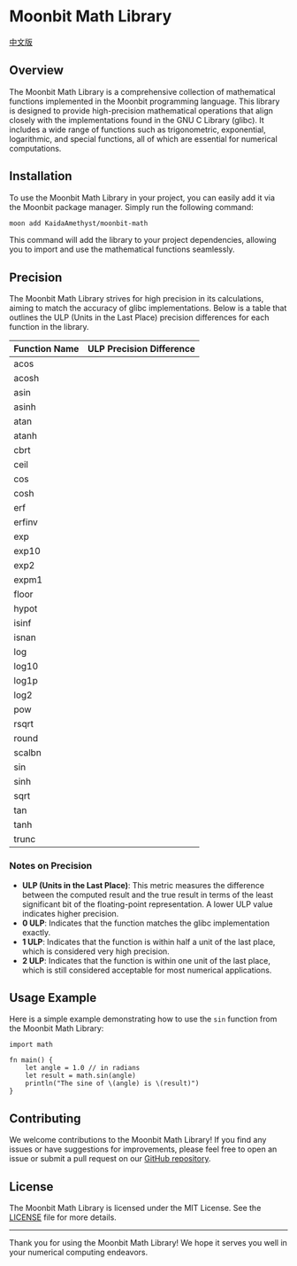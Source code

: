 # Moonbit Math Library

[中文版](README-CN.md)

## Overview

The Moonbit Math Library is a comprehensive collection of mathematical functions implemented in the Moonbit programming language. This library is designed to provide high-precision mathematical operations that align closely with the implementations found in the GNU C Library (glibc). It includes a wide range of functions such as trigonometric, exponential, logarithmic, and special functions, all of which are essential for numerical computations.

## Installation

To use the Moonbit Math Library in your project, you can easily add it via the Moonbit package manager. Simply run the following command:

```bash
moon add KaidaAmethyst/moonbit-math
```

This command will add the library to your project dependencies, allowing you to import and use the mathematical functions seamlessly.

## Precision

The Moonbit Math Library strives for high precision in its calculations, aiming to match the accuracy of glibc implementations. Below is a table that outlines the ULP (Units in the Last Place) precision differences for each function in the library.

| Function Name | ULP Precision Difference |
|---------------|--------------------------|
| acos          |                          |
| acosh         |                          |
| asin          |                          |
| asinh         |                          |
| atan          |                          |
| atanh         |                          |
| cbrt          |                          |
| ceil          |                          |
| cos           |                          |
| cosh          |                          |
| erf           |                          |
| erfinv        |                          |
| exp           |                          |
| exp10         |                          |
| exp2          |                          |
| expm1         |                          |
| floor         |                          |
| hypot         |                          |
| isinf         |                          |
| isnan         |                          |
| log           |                          |
| log10         |                          |
| log1p         |                          |
| log2          |                          |
| pow           |                          |
| rsqrt         |                          |
| round         |                          |
| scalbn        |                          |
| sin           |                          |
| sinh          |                          |
| sqrt          |                          |
| tan           |                          |
| tanh          |                          |
| trunc         |                          |

### Notes on Precision

- **ULP (Units in the Last Place)**: This metric measures the difference between the computed result and the true result in terms of the least significant bit of the floating-point representation. A lower ULP value indicates higher precision.
- **0 ULP**: Indicates that the function matches the glibc implementation exactly.
- **1 ULP**: Indicates that the function is within half a unit of the last place, which is considered very high precision.
- **2 ULP**: Indicates that the function is within one unit of the last place, which is still considered acceptable for most numerical applications.

## Usage Example

Here is a simple example demonstrating how to use the `sin` function from the Moonbit Math Library:

```moonbit
import math

fn main() {
    let angle = 1.0 // in radians
    let result = math.sin(angle)
    println("The sine of \(angle) is \(result)")
}
```

## Contributing

We welcome contributions to the Moonbit Math Library! If you find any issues or have suggestions for improvements, please feel free to open an issue or submit a pull request on our [GitHub repository](https://github.com/KaidaAmethyst/moonbit-math).

## License

The Moonbit Math Library is licensed under the MIT License. See the [LICENSE](LICENSE) file for more details.

---

Thank you for using the Moonbit Math Library! We hope it serves you well in your numerical computing endeavors.
